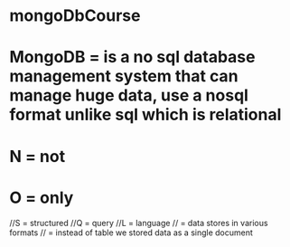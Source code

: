 # mongoDbCourse

# MongoDB = is a no sql database management system that can manage huge data, use a nosql format unlike sql which is relational

# N = not 
# O = only
//S = structured
//Q = query
//L = language
// = data stores in various formats
// = instead of table we stored data as a single document

